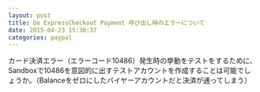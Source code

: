 ```yaml
---
layout: post
title: Do ExpressCheckout Payment 呼び出し時のエラーについて
date: 2015-04-23 15:30:37
categories: paypal
---
```

<!-- {% raw %} -->
<p>カード決済エラー（エラーコード10486）発生時の挙動をテストをするために、Sandboxで10486を意図的に出すテストアカウントを作成することは可能でしょうか。（Balanceをゼロにしたバイヤーアカウントだと決済が通ってしまう）</p>
<!-- {% endraw %} -->
